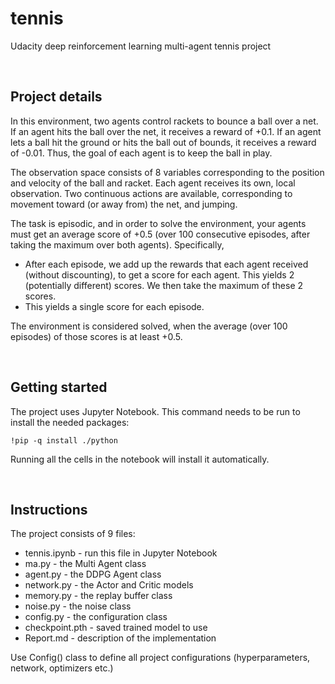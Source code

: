 # tennis
Udacity deep reinforcement learning multi-agent tennis project

</br>

## Project details
In this environment, two agents control rackets to bounce a ball over a net. If an agent hits the ball over the net, it receives a reward of +0.1. If an agent lets a ball hit the ground or hits the ball out of bounds, it receives a reward of -0.01. Thus, the goal of each agent is to keep the ball in play.

The observation space consists of 8 variables corresponding to the position and velocity of the ball and racket. Each agent receives its own, local observation. Two continuous actions are available, corresponding to movement toward (or away from) the net, and jumping.

The task is episodic, and in order to solve the environment, your agents must get an average score of +0.5 (over 100 consecutive episodes, after taking the maximum over both agents). Specifically,

* After each episode, we add up the rewards that each agent received (without discounting), to get a score for each agent. This yields 2 (potentially different) scores. We then take the maximum of these 2 scores.
* This yields a single score for each episode.

The environment is considered solved, when the average (over 100 episodes) of those scores is at least +0.5.

</br>

## Getting started
The project uses Jupyter Notebook.
This command needs to be run to install the needed packages:

```
!pip -q install ./python
```
Running all the cells in the notebook will install it automatically.

</br>

## Instructions
The project consists of 9 files:
* tennis.ipynb - run this file in Jupyter Notebook
* ma.py - the Multi Agent class
* agent.py - the DDPG Agent class
* network.py - the Actor and Critic models
* memory.py - the replay buffer class
* noise.py - the noise class
* config.py - the configuration class
* checkpoint.pth - saved trained model to use
* Report.md - description of the implementation

Use Config() class to define all project configurations (hyperparameters, network, optimizers etc.)
